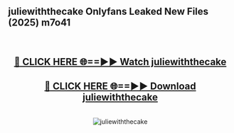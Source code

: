 <h2>juliewiththecake Onlyfans Leaked New Files (2025) m7o41</h2>
<br>
<div align="center">
<h2><a href="https://mediafiles.top/juliewiththecake&ref=git" rel="nofollow">🔴 CLICK HERE 🌐==►► Watch juliewiththecake</a></h2>
<h2><a href="https://mediafiles.top/juliewiththecake&ref=git" rel="nofollow">🔴 CLICK HERE 🌐==►► Download juliewiththecake</a></h2>
<br>
<a href="https://mediafiles.top/juliewiththecake&ref=git" rel="nofollow" data-target="animated-image.originalLink"><img src="https://i.ibb.co.com/xMMVF88/686577567.gif" alt="juliewiththecake" style="max-width: 100%; display: inline-block;" data-target="animated-image.originalImage"></a>
</div>
<br>
<br>